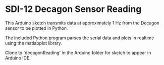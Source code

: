 # SDI-12 Decagon Sensor Reading
This Arduino sketch transmits data at approximately 1 Hz from the Decagon sensor to be plotted in Python.

The included Python program parses the serial data and plots in realtime using the matlabplot library.

Clone to 'decagonReading' in the Arduino folder for sketch to appear in Arduino IDE.
